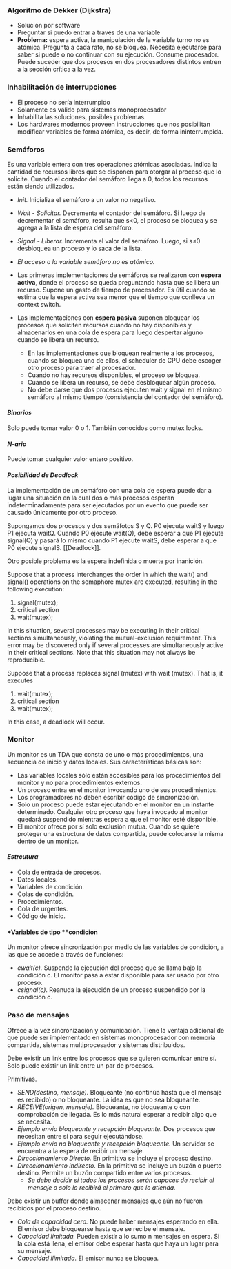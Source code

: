 ### Algoritmo de Dekker (Dijkstra)
- Solución por software
- Preguntar si puedo entrar a través de una variable
- **Problema:** espera activa, la manipulación de la variable turno no es atómica. Pregunta a cada rato, no se bloquea. Necesita ejecutarse para saber si puede o no continuar con su ejecución. Consume procesador. Puede suceder que dos procesos en dos procesadores distintos entren a la sección crítica a la vez.

### Inhabilitación de interrupciones
- El proceso no sería interrumpido
- Solamente es válido para sistemas monoprocesador
- Inhabilita las soluciones, posibles problemas.
- Los hardwares modernos proveen instrucciones que nos posibilitan modificar variables de forma atómica, es decir, de forma ininterrumpida.

### Semáforos
Es una variable entera con tres operaciones atómicas asociadas. Indica la cantidad de recursos libres que se disponen para otorgar al proceso que lo solicite. Cuando el contador del semáforo llega a 0, todos los recursos están siendo utilizados.

- *Init.* Inicializa el semáforo a un valor no negativo.
- *Wait - Solicitar.* Decrementa el contador del semáforo. Si luego de decrementar el semáforo, resulta que s<0,  el proceso se bloquea y se agrega a la lista de espera del semáforo.
- *Signal - Liberar.* Incrementa el valor del semáforo. Luego, si s≤0 desbloquea un proceso y lo saca de la lista.
- *El acceso a la variable semáforo no es atómico.*

- Las primeras implementaciones de semáforos se realizaron con **espera activa**, donde el proceso se queda preguntando hasta que se libera un recurso. Supone un gasto de tiempo de procesador. Es útil cuando se estima que la espera activa sea menor que el tiempo que conlleva un context switch.
- Las implementaciones con **espera pasiva** suponen bloquear los procesos que soliciten recursos cuando no hay disponibles y almacenarlos en una cola de espera para luego despertar alguno cuando se libera un recurso.
  - En las implementaciones que bloquean realmente a los procesos, cuando se bloquea uno de ellos, el scheduler de CPU debe escoger otro proceso para traer al procesador.
  - Cuando no hay recursos disponibles, el proceso se bloquea.
  - Cuando se libera un recurso, se debe desbloquear algún proceso.
  - No debe darse que dos procesos ejecuten wait y signal en el mismo semáforo al mismo tiempo (consistencia del contador del semáforo).

#### *Binarios*
Solo puede tomar valor 0 o 1. También conocidos como mutex locks.
#### *N-ario*
Puede tomar cualquier valor entero positivo.

#### *Posibilidad de Deadlock*
La implementación de un semáforo con una cola de espera puede dar a lugar una situación en la cual dos o más procesos esperan indeterminadamente para ser ejecutados por un evento que puede ser causado únicamente por otro proceso.

Supongamos dos procesos y dos semáfotos S y Q.  P0 ejecuta waitS y luego P1 ejecuta waitQ. Cuando P0 ejecute wait(Q), debe esperar a que P1 ejecute signal(Q) y pasará lo mismo cuando P1 ejecute waitS, debe esperar a que P0 ejecute signalS. [[Deadlock]].

Otro posible problema es la espera indefinida o muerte por inanición.

Suppose that a process interchanges the order in which the wait() and signal() operations on the semaphore mutex are executed, resulting in the following execution:

1. signal(mutex);
1. critical section
1. wait(mutex);

In this situation, several processes may be executing in their critical sections simultaneously, violating the mutual-exclusion requirement. This error may be discovered only if several processes are simultaneously active in their critical sections. Note that this situation may not always be reproducible.

Suppose that a process replaces signal (mutex) with wait (mutex). That is, it executes

1. wait(mutex);
1. critical section
1. wait(mutex);

In this case, a deadlock will occur.

### Monitor
Un monitor es un TDA que consta de uno o más procedimientos, una secuencia de inicio y datos locales. Sus características básicas son:

- Las variables locales sólo están accesibles para los procedimientos del monitor y no para procedimientos externos.
- Un proceso entra en el monitor invocando uno de sus procedimientos.
- Los programadores no deben escribir código de sincronización.
- Solo un proceso puede estar ejecutando en el monitor en un instante determinado. Cualquier otro proceso que haya invocado al monitor quedará suspendido mientras espera a que el monitor esté disponible.
- El monitor ofrece por sí solo exclusión mutua. Cuando se quiere proteger una estructura de datos compartida, puede colocarse la misma dentro de un monitor.
#### *Estrcutura*
- Cola de entrada de procesos.
- Datos locales.
- Variables de condición.
- Colas de condición.
- Procedimientos.
- Cola de urgentes.
- Código de inicio.
#### *Variables de tipo **condicion
Un monitor ofrece sincronización por medio de las variables de condición, a las que se accede a través de funciones:

- *cwait(c).* Suspende la ejecución del proceso que se llama bajo la condición c. El monitor pasa a estar disponible para ser usado por otro proceso. 
- *csignal(c)*. Reanuda la ejecución de un proceso suspendido por la condición c.

### Paso de mensajes
Ofrece a la vez sincronización y comunicación. Tiene la ventaja adicional de que puede ser implementado en sistemas monoprocesador con memoria compartida, sistemas multiprocesador y sistemas distribuidos.

Debe existir un link entre los procesos que se quieren comunicar entre sí. Solo puede existir un link entre un par de procesos.

Primitivas.

- *SEND(destino, mensaje).* Bloqueante (no continúa hasta que el mensaje es recibido) o no bloqueante. La idea es que no sea bloqueante.
- *RECEIVE(origen, mensaje).*  Bloqueante, no bloqueante o con comprobación de llegada. Es lo más natural esperar a recibir algo que se necesita. 
- *Ejemplo envío bloqueante y recepción bloqueante.* Dos procesos que necesitan entre sí para seguir ejecutándose.
- *Ejemplo envío no bloqueante y recepción bloqueante.* Un servidor se encuentra a la espera de recibir un mensaje.
- *Direccionamiento Directo.* En primitiva se incluye el proceso destino.
- *Direccionamiento indirecto.* En la primitiva se incluye un buzón o puerto destino. Permite un buzón compartido entre varios procesos.
  - *Se debe decidir si todos los procesos serán capaces de recibir el mensaje o solo lo recibirá el primero que lo atienda.*

Debe existir un buffer donde almacenar mensajes que aún no fueron recibidos por el proceso destino.

- *Cola de capacidad cero.* No puede haber mensajes esperando en ella. El emisor debe bloquearse hasta que se recibe el mensaje.
- *Capacidad limitada.* Pueden existir a lo sumo n mensajes en espera. Si la cola está llena, el emisor debe esperar hasta que haya un lugar para su mensaje.
- *Capacidad ilimitada.* El emisor nunca se bloquea.
